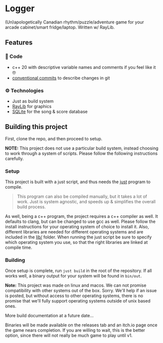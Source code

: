 # Logger

(Un)apologetically Canadian rhythm/puzzle/adventure game for your arcade cabinet/smart fridge/laptop. Written w/ RayLib.

## Features

### 🦾 Code

- c++ 20 with descriptive variable names and comments if you feel like it 🤓
- [conventional commits](https://www.conventionalcommits.org/en/v1.0.0/) to describe changes in git
  
### ⚙️ Technologies

- Just as build system
- [RayLib](https://www.raylib.com/) for graphics
- [SQLite](https://www.sqlite.org/) for the song & score database

## Building this project

First, clone the repo, and then proceed to setup.

**NOTE:**
This project does not use a particular build system, instead choosing to work through a system of scripts.
Please follow the following instructions carefully.

### Setup

This project is built with a just script, and thus needs the [just](https://just.systems/) program to compile.

> This program can also be compiled manually, but it takes a lot of work.
> Just is system agnostic, and speeds up & simplifies the overall build process.

As well, being a c++ program, the project requires a c++ compiler as well.
It defaults to clang, but can be changed to use gcc as well.
Please follow the install instructions for your operating system of choice to install it.
Also, different libraries are needed for different operating systems and are included in the [lib/](lib/) folder.
When running the just script be sure to specify which operating system you use, so that the right libraries are linked at compile time.

### Building

Once setup is complete, run `just build` in the root of the repository.
If all works well, a binary output for your system will be found in `bin/out`.

**Note:** This project was made on linux and macos.
We can not promise compatibility with other systems out of the box.
Sorry.
We'll help if an issue is posted, but without access to other operating systems, there is no promise that we'll fully support operating systems outside of unix based ones.

More build documentation at a future date...

Binaries will be made available on the releases tab and an itch.io page once the game nears completion.
If you are willing to wait, this is the better option, since there will not really be much game to play until v1.
